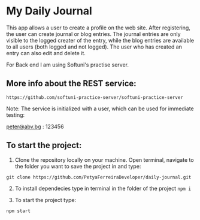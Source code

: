 # My Daily Journal
This app allows a user to create a profile on the web site. After registering, the user can create journal or blog entries. The journal entries are only visible to the logged creater of the entry, while the blog entries are available to all users (both logged and not logged).
The user who has created an entry can also edit and delete it.

For Back end I am using Softuni's practise server.

## More info about the REST service:
`https://github.com/softuni-practice-server/softuni-practice-server`

Note: The service is initialized with a user, which can be used for immediate testing:

peter@abv.bg : 123456

## To start the project: 
1) Clone the repository locally on your machine. Open terminal, navigate to the folder you want to save the project in and type:

`git clone https://github.com/PetyaFerreiraDeveloper/daily-journal.git`


2) To install dependecies type in terminal in the folder of the project
`npm i`

3) To start the project type:

`npm start`







